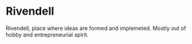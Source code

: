 # Rivendell
Rivendell, place where ideas are formed and implemeted. Mostly out of hobby and entrepreneurial spirit.
